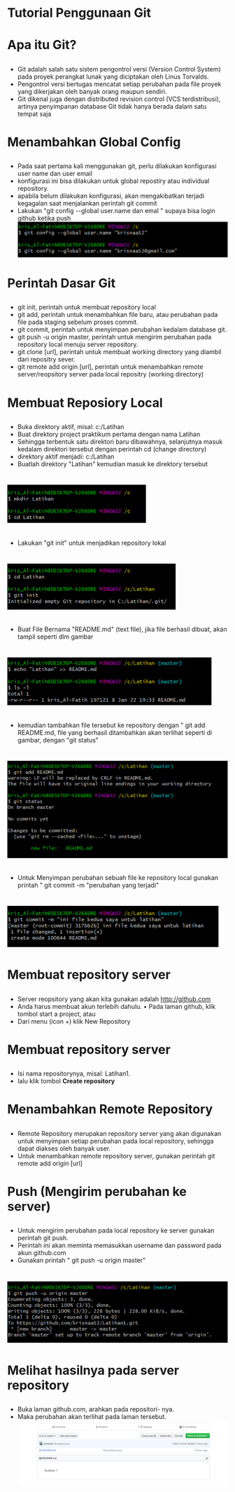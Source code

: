 # Tutorial Penggunaan Git <h1>
# Apa itu Git? <h2>
* Git adalah salah satu sistem pengontrol versi (Version Control
System) pada proyek perangkat lunak yang diciptakan oleh Linus
Torvalds. 
* Pengontrol versi bertugas mencatat setiap perubahan pada file
proyek yang dikerjakan oleh banyak orang maupun sendiri. 
* Git dikenal juga dengan distributed revision control (VCS terdistribusi),
artinya penyimpanan database Git tidak hanya berada dalam satu
tempat saja

# Menambahkan Global Config <h2>
* Pada saat pertama kali menggunakan git, perlu dilakukan konfigurasi
user name dan user email
* konfigurasi ini bisa dilakukan untuk global repostiry atau individual
repository. 
* apabila belum dilakukan konfigurasi, akan mengakibatkan terjadi
kegagalan saat menjalankan perintah git commit
* Lakukan "git config --global user.name dan emal " 
supaya bisa login github ketika push
![GitHub Logo](1.png) 

# Perintah Dasar Git <h2>
* git init, perintah untuk membuat repository local
* git add, perintah untuk menambahkan file baru, atau perubahan
pada file pada staging sebelum proses commit. 
* git commit, perintah untuk menyimpan perubahan kedalam database git. 
* git push -u origin master, perintah untuk mengirim perubahan pada repository local menuju server repository. 
* git clone [url], perintah untuk membuat working directory yang diambil dari repositry sever.
* git remote add origin [url], perintah untuk menambahkan remote server/reopsitory server pada local repositry (working directory)

# Membuat Reposiory Local <h2>
* Buka direktory aktif, misal: c:/Latihan
* Buat direktory project praktikum pertama dengan nama Latihan
* Sehingga terbentuk satu direktori baru dibawahnya, selanjutnya masuk kedalam direktori tersebut dengan perintah cd (change
directory)
* direktory aktif menjadi: c:/Latihan 
* Buatlah direktory "Latihan" kemudian masuk ke direktory tersebut 
# ![GitHub Logo](2.png) <h2>
* Lakukan "git init" untuk menjadikan repository lokal 
# ![GitHub Logo](3.png) <h2>
* Buat File Bernama "README.md" (text file), jika file berhasil dibuat, akan tampil seperti dlm gambar
# ![GitHub Logo](4.png) <h2>
* kemudian tambahkan file tersebut ke repository dengan " git add 
README.md, file yang berhasil ditambahkan akan terlihat seperti di 
gambar, dengan "git status" 
# ![GitHub Logo](5.png) <h2>
* Untuk  Menyimpan perubahan sebuah file ke repository local gunakan 
printah " git commit -m "perubahan yang terjadi"
# ![GitHub Logo](6.png)
# Membuat repository server <h2>
* Server reopsitory yang akan kita gunakan adalah http://github.com
* Anda harus membuat akun terlebih dahulu. • Pada laman github, klik tombol start a project, atau
* Dari menu (icon +) klik New Repository

# Membuat repository server <h2>
* Isi nama repositorynya, misal: Latihan1.  
* lalu klik tombol **Create repository**

# Menambahkan Remote Repository <h2>
* Remote Repository merupakan repository server yang akan digunakan untuk menyimpan setiap perubahan pada local repository,
sehingga dapat diakses oleh banyak user. 
* Untuk menambahkan remote repository server, gunakan perintah
git remote add origin [url]
 
# Push (Mengirim perubahan ke server) <h2>
* Untuk mengirim perubahan pada local repository ke server gunakan perintah git push.
* Perintah ini akan meminta memasukkan username dan password pada akun github.com
* Gunakan printah " git push -u origin master" 
# ![GitHub Logo](8.png)

# Melihat hasilnya pada server repository <h2>
* Buka laman github.com, arahkan pada repositori- nya. 
* Maka perubahan akan terlihat pada laman tersebut. 
![GitHub Logo](9.png)
